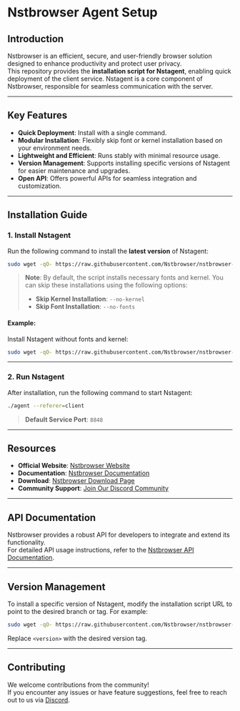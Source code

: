 # Nstbrowser Agent Setup

## Introduction

Nstbrowser is an efficient, secure, and user-friendly browser solution designed to enhance productivity and protect user privacy.  
This repository provides the **installation script for Nstagent**, enabling quick deployment of the client service. Nstagent is a core component of Nstbrowser, responsible for seamless communication with the server.

---

## Key Features

- **Quick Deployment**: Install with a single command.  
- **Modular Installation**: Flexibly skip font or kernel installation based on your environment needs.  
- **Lightweight and Efficient**: Runs stably with minimal resource usage.  
- **Version Management**: Supports installing specific versions of Nstagent for easier maintenance and upgrades.  
- **Open API**: Offers powerful APIs for seamless integration and customization.  

---

## Installation Guide

### 1. Install Nstagent

Run the following command to install the **latest version** of Nstagent:

```bash
sudo wget -qO- https://raw.githubusercontent.com/Nstbrowser/nstbrowser-agent-setup/refs/heads/dev/scripts/agent_install.sh | bash
```

> **Note**: By default, the script installs necessary fonts and kernel. You can skip these installations using the following options:  
> - **Skip Kernel Installation**: `--no-kernel`  
> - **Skip Font Installation**: `--no-fonts`  

#### Example:

Install Nstagent without fonts and kernel:

```bash
sudo wget -qO- https://raw.githubusercontent.com/Nstbrowser/nstbrowser-agent-setup/refs/heads/dev/scripts/agent_install.sh | bash -s -- --no-kernel --no-fonts
```

---

### 2. Run Nstagent

After installation, run the following command to start Nstagent:

```bash
./agent --referer=client
```

> **Default Service Port**: `8848`

---

## Resources

- **Official Website**: [Nstbrowser Website](https://www.nstbrowser.io/en)  
- **Documentation**: [Nstbrowser Documentation](https://docs.nstbrowser.io/)  
- **Download**: [Nstbrowser Download Page](https://www.nstbrowser.io/en/download)  
- **Community Support**: [Join Our Discord Community](https://discord.gg/apuW9DgB)  

---

## API Documentation

Nstbrowser provides a robust API for developers to integrate and extend its functionality.  
For detailed API usage instructions, refer to the [Nstbrowser API Documentation](https://apidocs.nstbrowser.io/folder-806337?nav=1).

---

## Version Management

To install a specific version of Nstagent, modify the installation script URL to point to the desired branch or tag. For example:

```bash
sudo wget -qO- https://raw.githubusercontent.com/Nstbrowser/nstbrowser-agent-setup/refs/tags/<version>/scripts/agent_install.sh | bash
```

Replace `<version>` with the desired version tag.

---

## Contributing

We welcome contributions from the community!  
If you encounter any issues or have feature suggestions, feel free to reach out to us via [Discord](https://discord.gg/apuW9DgB).
